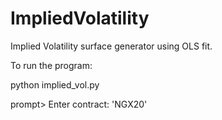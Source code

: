 # ImpliedVolatility
Implied Volatility surface generator using OLS fit.

To run the program:


python implied_vol.py

prompt> Enter contract:  'NGX20'

